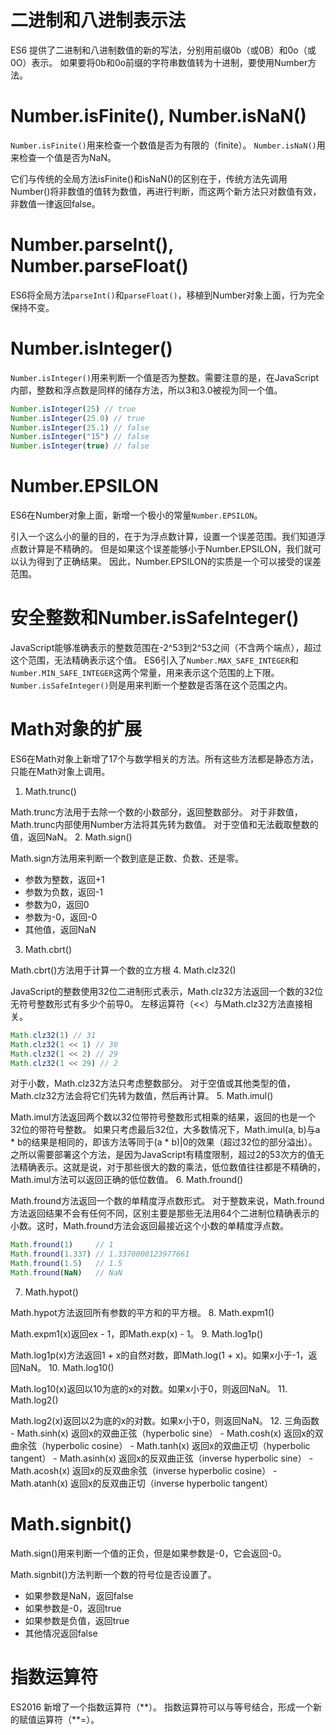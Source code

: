 # 二进制和八进制表示法
ES6 提供了二进制和八进制数值的新的写法，分别用前缀0b（或0B）和0o（或0O）表示。
如果要将0b和0o前缀的字符串数值转为十进制，要使用Number方法。

# Number.isFinite(), Number.isNaN()
`Number.isFinite()`用来检查一个数值是否为有限的（finite）。
`Number.isNaN()`用来检查一个值是否为NaN。

它们与传统的全局方法isFinite()和isNaN()的区别在于，传统方法先调用Number()将非数值的值转为数值，再进行判断，而这两个新方法只对数值有效，非数值一律返回false。

# Number.parseInt(), Number.parseFloat()
ES6将全局方法`parseInt()`和`parseFloat()`，移植到Number对象上面，行为完全保持不变。

# Number.isInteger()
`Number.isInteger()`用来判断一个值是否为整数。需要注意的是，在JavaScript内部，整数和浮点数是同样的储存方法，所以3和3.0被视为同一个值。

```javascript
Number.isInteger(25) // true
Number.isInteger(25.0) // true
Number.isInteger(25.1) // false
Number.isInteger("15") // false
Number.isInteger(true) // false
```

# Number.EPSILON
ES6在Number对象上面，新增一个极小的常量`Number.EPSILON`。

引入一个这么小的量的目的，在于为浮点数计算，设置一个误差范围。我们知道浮点数计算是不精确的。
但是如果这个误差能够小于Number.EPSILON，我们就可以认为得到了正确结果。
因此，Number.EPSILON的实质是一个可以接受的误差范围。

# 安全整数和Number.isSafeInteger()
JavaScript能够准确表示的整数范围在-2^53到2^53之间（不含两个端点），超过这个范围，无法精确表示这个值。
ES6引入了`Number.MAX_SAFE_INTEGER`和`Number.MIN_SAFE_INTEGER`这两个常量，用来表示这个范围的上下限。
`Number.isSafeInteger()`则是用来判断一个整数是否落在这个范围之内。

# Math对象的扩展
ES6在Math对象上新增了17个与数学相关的方法。所有这些方法都是静态方法，只能在Math对象上调用。
1. Math.trunc()

  Math.trunc方法用于去除一个数的小数部分，返回整数部分。
  对于非数值，Math.trunc内部使用Number方法将其先转为数值。
  对于空值和无法截取整数的值，返回NaN。
2. Math.sign()

  Math.sign方法用来判断一个数到底是正数、负数、还是零。
  - 参数为整数，返回+1
  - 参数为负数，返回-1
  - 参数为0，返回0
  - 参数为-0，返回-0
  - 其他值，返回NaN
3. Math.cbrt()

  Math.cbrt()方法用于计算一个数的立方根
4. Math.clz32()

  JavaScript的整数使用32位二进制形式表示，Math.clz32方法返回一个数的32位无符号整数形式有多少个前导0。
  左移运算符（<<）与Math.clz32方法直接相关。
  ```javascript
  Math.clz32(1) // 31
  Math.clz32(1 << 1) // 30
  Math.clz32(1 << 2) // 29
  Math.clz32(1 << 29) // 2
  ```
  对于小数，Math.clz32方法只考虑整数部分。
  对于空值或其他类型的值，Math.clz32方法会将它们先转为数值，然后再计算。
5. Math.imul()

  Math.imul方法返回两个数以32位带符号整数形式相乘的结果，返回的也是一个32位的带符号整数。
  如果只考虑最后32位，大多数情况下，Math.imul(a, b)与a * b的结果是相同的，即该方法等同于(a * b)|0的效果（超过32位的部分溢出）。之所以需要部署这个方法，是因为JavaScript有精度限制，超过2的53次方的值无法精确表示。这就是说，对于那些很大的数的乘法，低位数值往往都是不精确的，Math.imul方法可以返回正确的低位数值。
6. Math.fround()

  Math.fround方法返回一个数的单精度浮点数形式。
  对于整数来说，Math.fround方法返回结果不会有任何不同，区别主要是那些无法用64个二进制位精确表示的小数。这时，Math.fround方法会返回最接近这个小数的单精度浮点数。

  ```javascript
  Math.fround(1)     // 1
  Math.fround(1.337) // 1.3370000123977661
  Math.fround(1.5)   // 1.5
  Math.fround(NaN)   // NaN
  ```
7. Math.hypot()

  Math.hypot方法返回所有参数的平方和的平方根。
8. Math.expm1()

  Math.expm1(x)返回ex - 1，即Math.exp(x) - 1。
9. Math.log1p()

  Math.log1p(x)方法返回1 + x的自然对数，即Math.log(1 + x)。如果x小于-1，返回NaN。
10. Math.log10()

  Math.log10(x)返回以10为底的x的对数。如果x小于0，则返回NaN。
11. Math.log2()

  Math.log2(x)返回以2为底的x的对数。如果x小于0，则返回NaN。
12. 三角函数
     - Math.sinh(x) 返回x的双曲正弦（hyperbolic sine）
     - Math.cosh(x) 返回x的双曲余弦（hyperbolic cosine）
     - Math.tanh(x) 返回x的双曲正切（hyperbolic tangent）
     - Math.asinh(x) 返回x的反双曲正弦（inverse hyperbolic sine）
     - Math.acosh(x) 返回x的反双曲余弦（inverse hyperbolic cosine）
     - Math.atanh(x) 返回x的反双曲正切（inverse hyperbolic tangent）

# Math.signbit()
Math.sign()用来判断一个值的正负，但是如果参数是-0，它会返回-0。

Math.signbit()方法判断一个数的符号位是否设置了。
- 如果参数是NaN，返回false
- 如果参数是-0，返回true
- 如果参数是负值，返回true
- 其他情况返回false

# 指数运算符
ES2016 新增了一个指数运算符（\*\*）。
指数运算符可以与等号结合，形成一个新的赋值运算符（\*\*=）。
